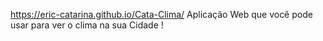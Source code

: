 https://eric-catarina.github.io/Cata-Clima/
Aplicação Web que você pode usar para ver o clima na sua Cidade !

